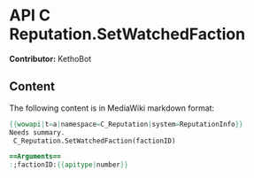 # API C Reputation.SetWatchedFaction

**Contributor:** KethoBot

## Content

The following content is in MediaWiki markdown format:

```mediawiki
{{wowapi|t=a|namespace=C_Reputation|system=ReputationInfo}}
Needs summary.
 C_Reputation.SetWatchedFaction(factionID)

==Arguments==
:;factionID:{{apitype|number}}
```